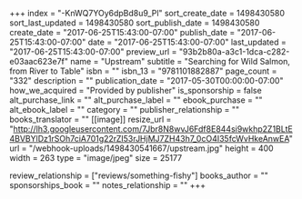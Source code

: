 +++
index = "-KnWQ7YOy6dpBd8u9_Pl"
sort_create_date = 1498430580
sort_last_updated = 1498430580
sort_publish_date = 1498430580
create_date = "2017-06-25T15:43:00-07:00"
publish_date = "2017-06-25T15:43:00-07:00"
date = "2017-06-25T15:43:00-07:00"
last_updated = "2017-06-25T15:43:00-07:00"
preview_url = "93b2b80a-a3c1-1dca-c282-e03aac623e7f"
name = "Upstream"
subtitle = "Searching for Wild Salmon, from River to Table"
isbn = ""
isbn_13 = "9781101882887"
page_count = "332"
description = ""
publication_date = "2017-05-30T00:00:00-07:00"
how_we_acquired = "Provided by publisher"
is_sponsorship = false
alt_purchase_link = ""
alt_purchase_label = ""
ebook_purchase = ""
alt_ebook_label = ""
category = ""
publisher_relationship = ""
books_translator = ""
[[image]]
resize_url = "http://lh3.googleusercontent.com/7Jbr8N8wvJ6Fdf8E844si9wkhp2Z1BLtE4BVBYlDz1rSOh7ciA701g22rZI53rJHjMJ7ZH43h7_0cO4I35fcWvHkeAnwEA"
url = "/webhook-uploads/1498430541667/upstream.jpg"
height = 400
width = 263
type = "image/jpeg"
size = 25177

review_relationship = ["reviews/something-fishy"]
books_author = ""
sponsorships_book = ""
notes_relationship = ""
+++
